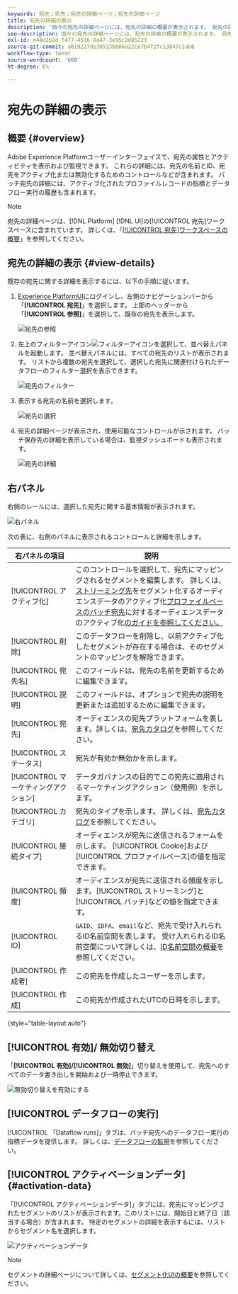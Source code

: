 ```yaml
---
keywords: 宛先；宛先；宛先の詳細ページ；宛先の詳細ページ
title: 宛先の詳細の表示
description: '個々の宛先の詳細ページには、宛先の詳細の概要が表示されます。 宛先の詳細には、宛先名、ID、宛先にマッピングされたセグメント、アクティベーションを編集し、データフローを有効/無効にするためのコントロールが含まれます。 '
seo-description: 個々の宛先の詳細ページには、宛先の詳細の概要が表示されます。 宛先の詳細には、宛先名、ID、宛先にマッピングされたセグメント、アクティベーションを編集し、データフローを有効/無効にするためのコントロールが含まれます。
exl-id: e44e2b2d-f477-4516-8a47-3e95c2d85223
source-git-commit: a619227de30513bb06a22ce7b4f2fc13847c1ab6
workflow-type: tm+mt
source-wordcount: '668'
ht-degree: 6%

---
```


# 宛先の詳細の表示

## 概要 {#overview}

Adobe Experience Platformユーザーインターフェイスで、宛先の属性とアクティビティを表示および監視できます。 これらの詳細には、宛先の名前とID、宛先をアクティブ化または無効化するためのコントロールなどが含まれます。 バッチ宛先の詳細には、アクティブ化されたプロファイルレコードの指標とデータフロー実行の履歴も含まれます。

>[!NOTE]
>
>宛先の詳細ページは、[!DNL Platform] [!DNL UI]の[!UICONTROL 宛先]ワークスペースに含まれています。 詳しくは、「[[!UICONTROL 宛先]ワークスペースの概要](./destinations-workspace.md)」を参照してください。

## 宛先の詳細の表示 {#view-details}

既存の宛先に関する詳細を表示するには、以下の手順に従います。

1. [Experience PlatformUI](https://platform.adobe.com/)にログインし、左側のナビゲーションバーから「**[!UICONTROL 宛先]**」を選択します。 上部のヘッダーから「**[!UICONTROL 参照]**」を選択して、既存の宛先を表示します。

   ![宛先の参照](../assets/ui/details-page/browse-destinations.png)

1. 左上のフィルターアイコン![フィルターアイコン](../assets/ui/details-page/filter.png)を選択して、並べ替えパネルを起動します。 並べ替えパネルには、すべての宛先のリストが表示されます。 リストから複数の宛先を選択して、選択した宛先に関連付けられたデータフローのフィルター選択を表示できます。

   ![宛先のフィルター](../assets/ui/details-page/filter-destinations.png)

1. 表示する宛先の名前を選択します。

   ![宛先の選択](../assets/ui/details-page/destination-select.png)

1. 宛先の詳細ページが表示され、使用可能なコントロールが示されます。 バッチ保存先の詳細を表示している場合は、監視ダッシュボードも表示されます。

   ![宛先の詳細](../assets/ui/details-page/destination-details.png)

## 右パネル

右側のレールには、選択した宛先に関する基本情報が表示されます。

![右パネル](../assets/ui/details-page/right-sidebar.png)

次の表に、右側のパネルに表示されるコントロールと詳細を示します。

| 右パネルの項目 | 説明 |
| --- | --- |
| [!UICONTROL アクティブ化] | このコントロールを選択して、宛先にマッピングされるセグメントを編集します。 詳しくは、[ストリーミング先](./activate-segment-streaming-destinations.md)をセグメント化するオーディエンスデータのアクティブ化[プロファイルベースのバッチ宛先](./activate-batch-profile-destinations.md)に対するオーディエンスデータのアクティブ化[のガイドを参照してください。](./activate-streaming-profile-destinations.md) |
| [!UICONTROL 削除] | このデータフローを削除し、以前アクティブ化したセグメントが存在する場合は、そのセグメントのマッピングを解除できます。 |
| [!UICONTROL 宛先名] | このフィールドは、宛先の名前を更新するために編集できます。 |
| [!UICONTROL 説明] | このフィールドは、オプションで宛先の説明を更新または追加するために編集できます。 |
| [!UICONTROL 宛先] | オーディエンスの宛先プラットフォームを表します。詳しくは、[宛先カタログ](../catalog/overview.md)を参照してください。 |
| [!UICONTROL ステータス] | 宛先が有効か無効かを示します。 |
| [!UICONTROL マーケティングアクション] | データガバナンスの目的でこの宛先に適用されるマーケティングアクション（使用例）を示します。 |
| [!UICONTROL カテゴリ] | 宛先のタイプを示します。 詳しくは、[宛先カタログ](../catalog/overview.md)を参照してください。 |
| [!UICONTROL 接続タイプ] | オーディエンスが宛先に送信されるフォームを示します。 [!UICONTROL Cookie]および[!UICONTROL プロファイルベース]の値を指定できます。 |
| [!UICONTROL 頻度] | オーディエンスが宛先に送信される頻度を示します。[!UICONTROL ストリーミング]と[!UICONTROL バッチ]などの値を指定できます。 |
| [!UICONTROL ID] | `GAID`、`IDFA`、`email`など、宛先で受け入れられるID名前空間を表します。 受け入れられるID名前空間について詳しくは、[ID名前空間の概要](../../identity-service/namespaces.md)を参照してください。 |
| [!UICONTROL 作成者] | この宛先を作成したユーザーを示します。 |
| [!UICONTROL 作成] | この宛先が作成されたUTCの日時を示します。 |

{style=&quot;table-layout:auto&quot;}

## [!UICONTROL 有効]/ 無効切り替え

「**[!UICONTROL 有効]/[!UICONTROL 無効]**」切り替えを使用して、宛先へのすべてのデータ書き出しを開始および一時停止できます。

![無効切り替えを有効にする](../assets/ui/details-page/enable-disable.png)

## [!UICONTROL データフローの実行]

[!UICONTROL 「Dataflow runs]」タブは、バッチ宛先へのデータフロー実行の指標データを提供します。 詳しくは、[データフローの監視](monitor-dataflows.md)を参照してください。

## [!UICONTROL アクティベーションデータ] {#activation-data}

「[!UICONTROL アクティベーションデータ]」タブには、宛先にマッピングされたセグメントのリストが表示されます。このリストには、開始日と終了日（該当する場合）が含まれます。 特定のセグメントの詳細を表示するには、リストからセグメント名を選択します。

![アクティベーションデータ](../assets/ui/details-page/activation-data.png)

>[!NOTE]
>
>セグメントの詳細ページについて詳しくは、[セグメント化UIの概要](../../segmentation/ui/overview.md#segment-details)を参照してください。
